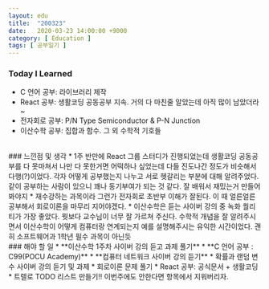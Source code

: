 ```yaml
---
layout: edu
title:  "200323"
date:   2020-03-23 14:00:00 +9000
category: [ Education ]
tags: [ 공부일기 ]
---
```


### Today I Learned
* C 언어 공부: 라이브러리 제작
* React 공부: 생활코딩 공동공부 지속. 거의 다 마친줄 알았는데 아직 많이 남았더라~
* 전자회로 공부: P/N Type Semiconductor & P-N Junction
* 이산수학 공부: 집합과 함수. 그 외 수학적 기호들

<br>
### 느낀점 및 생각
* 1주 반만에 React 그룹 스터디가 진행되었는데 생활코딩 공동공부를 다 못마쳐서 나만 다 못한거면 어떡하나 싶었는데 다들 진도나간 정도가 비슷해서 다행(?)이었다. 각자 어떻게 공부했는지 나누고 서로 헷갈리는 부분에 대해 알려주었다. 같이 공부하는 사람이 있으니 꽤나 동기부여가 되는 것 같다. 잘 배워서 재밌는거 만들어봐야지
* 재수강하는 과목이라 그런가 전자회로 초반부 이해가 잘된다. 이 때 얼른얼른 공부해서 회로이론을 마무리 지어야겠다.
* 이산수학은 듣는 사이버 강의 중 녹화 퀄리티가 가장 좋았다. 뭣보다 교수님이 너무 잘 가르쳐 주신다. 수학적 개념을 잘 알려주시면서 이산수학이 어떻게 컴퓨터랑 연계되는지 예를 설명해주시는 유익한 시간이었다. 괜히 소프트웨어과 1학년 필수 과목이 아닌듯

<br>
### 해야 할 일
* **이산수학 1주차 사이버 강의 듣고 과제 풀기**
* **C 언어 공부 : C99(POCU Academy)**
* **컴퓨터 네트워크 사이버 강의 듣기**
* 확률과 랜덤 변수 사이버 강의 듣기 및 과제
* 회로이론 문제 풀기
* React 공부: 공식문서 + 생활코딩
* 트렐로 TODO 리스트 만들기!! 이번주에도 안한다면 항목에서 지워버리자.

